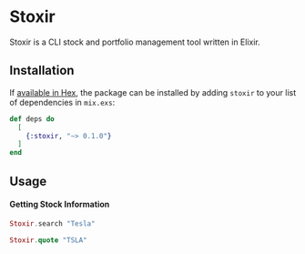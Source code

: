 # Stoxir

Stoxir is a CLI stock and portfolio management tool written in Elixir.

## Installation

If [available in Hex](https://hex.pm/docs/publish), the package can be installed
by adding `stoxir` to your list of dependencies in `mix.exs`:

```elixir
def deps do
  [
    {:stoxir, "~> 0.1.0"}
  ]
end
```

## Usage

#### Getting Stock Information

```elixir
Stoxir.search "Tesla"

Stoxir.quote "TSLA"
```
